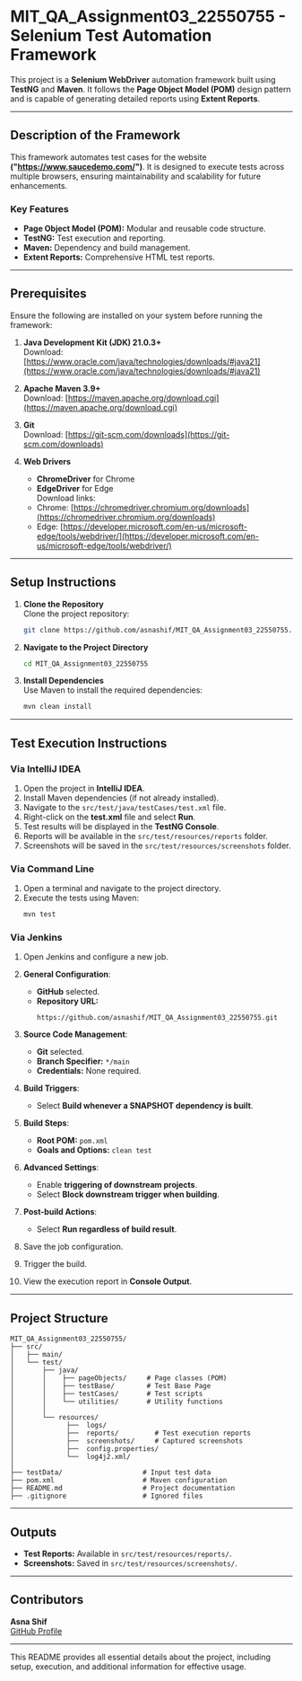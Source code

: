# **MIT_QA_Assignment03_22550755 - Selenium Test Automation Framework**

This project is a **Selenium WebDriver** automation framework built using **TestNG** and **Maven**. It follows the **Page Object Model (POM)** design pattern and is capable of generating detailed reports using **Extent Reports**.

---

## **Description of the Framework**
This framework automates test cases for the website **("https://www.saucedemo.com/")**. It is designed to execute tests across multiple browsers, ensuring maintainability and scalability for future enhancements.

### **Key Features**
- **Page Object Model (POM):** Modular and reusable code structure.
- **TestNG:** Test execution and reporting.
- **Maven:** Dependency and build management.
- **Extent Reports:** Comprehensive HTML test reports.

---

## **Prerequisites**
Ensure the following are installed on your system before running the framework:

1. **Java Development Kit (JDK) 21.0.3+**  
   Download: [https://www.oracle.com/java/technologies/downloads/#java21](https://www.oracle.com/java/technologies/downloads/#java21)

2. **Apache Maven 3.9+**  
   Download: [https://maven.apache.org/download.cgi](https://maven.apache.org/download.cgi)

3. **Git**  
   Download: [https://git-scm.com/downloads](https://git-scm.com/downloads)

4. **Web Drivers**
    - **ChromeDriver** for Chrome
    - **EdgeDriver** for Edge  
      Download links:
    - Chrome: [https://chromedriver.chromium.org/downloads](https://chromedriver.chromium.org/downloads)
    - Edge: [https://developer.microsoft.com/en-us/microsoft-edge/tools/webdriver/](https://developer.microsoft.com/en-us/microsoft-edge/tools/webdriver/)

---

## **Setup Instructions**

1. **Clone the Repository**  
   Clone the project repository:
   ```bash
   git clone https://github.com/asnashif/MIT_QA_Assignment03_22550755.git
   ```  

2. **Navigate to the Project Directory**
   ```bash
   cd MIT_QA_Assignment03_22550755
   ```  

3. **Install Dependencies**  
   Use Maven to install the required dependencies:
   ```bash
   mvn clean install
   ```  

---

## **Test Execution Instructions**

### **Via IntelliJ IDEA**
1. Open the project in **IntelliJ IDEA**.
2. Install Maven dependencies (if not already installed).
3. Navigate to the `src/test/java/testCases/test.xml` file.
4. Right-click on the **test.xml** file and select **Run**.
5. Test results will be displayed in the **TestNG Console**.
6. Reports will be available in the `src/test/resources/reports` folder.
7. Screenshots will be saved in the `src/test/resources/screenshots` folder.

### **Via Command Line**
1. Open a terminal and navigate to the project directory.
2. Execute the tests using Maven:
   ```bash
   mvn test
   ```  

### **Via Jenkins**
1. Open Jenkins and configure a new job.
2. **General Configuration**:
    - **GitHub** selected.
    - **Repository URL:**
      ```text
      https://github.com/asnashif/MIT_QA_Assignment03_22550755.git
      ```  

3. **Source Code Management**:
    - **Git** selected.
    - **Branch Specifier:** `*/main`
    - **Credentials:** None required.

4. **Build Triggers**:
    - Select **Build whenever a SNAPSHOT dependency is built**.

5. **Build Steps**:
    - **Root POM:** `pom.xml`
    - **Goals and Options:** `clean test`

6. **Advanced Settings**:
    - Enable **triggering of downstream projects**.
    - Select **Block downstream trigger when building**.

7. **Post-build Actions**:
    - Select **Run regardless of build result**.

8. Save the job configuration.
9. Trigger the build.
10. View the execution report in **Console Output**.

---

## **Project Structure**
```text
MIT_QA_Assignment03_22550755/
├── src/
│   ├── main/
│   └── test/
│       ├── java/
│       │    ├── pageObjects/     # Page classes (POM)
│       │    ├── testBase/        # Test Base Page
│       │    ├── testCases/       # Test scripts
│       │    └── utilities/       # Utility functions
│       │ 
│       └── resources/
│             ├──  logs/
│             ├──  reports/         # Test execution reports
│             ├──  screenshots/     # Captured screenshots
│             ├──  config.properties/
│             └──  log4j2.xml/
│             
├── testData/                    # Input test data
├── pom.xml                      # Maven configuration
├── README.md                    # Project documentation
├── .gitignore                   # Ignored files
```  

---

## **Outputs**
- **Test Reports:** Available in `src/test/resources/reports/`.
- **Screenshots:** Saved in `src/test/resources/screenshots/`.

---

## **Contributors**
**Asna Shif**  
[GitHub Profile](https://github.com/asnashif)

--- 

This README provides all essential details about the project, including setup, execution, and additional information for effective usage.